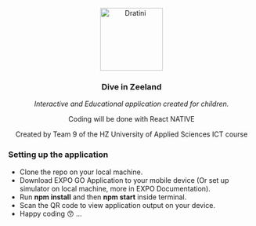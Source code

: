 
<p align="center">
	<img src="https://www.pinclipart.com/picdir/big/91-917722_emoji-clipart-wave-wave-emoji-whatsapp-png-download.png" alt="Dratini" width="128" Height="128">
</p>

<h3 align="center">Dive in Zeeland</h3>

<p align="center">
    <i>Interactive and Educational application created for children.</i>
</p>
<p align="center">
  Coding will be done with React NATIVE
</p>

<p align="center">
   Created by Team 9 of the HZ University of Applied Sciences ICT course
</p>

<h3>
Setting up the application
</h3>

<ul>
  <li>Clone the repo on your local machine.</li>
  <li>Download EXPO GO Application to your mobile device (Or set up simulator on local machine, more in EXPO Documentation).</li>
  <li>Run <b>npm install</b> and then <b>npm start</b> inside terminal.</li>
  <li>Scan the QR code to view application output on your device.</li>
  <li>Happy coding 😙 ...</li>
</ul>

